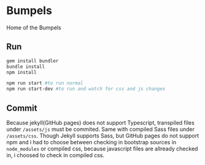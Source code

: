 # Bumpels

Home of the Bumpels

## Run

```Bash
gem install bundler
bundle install
npm install

npm run start #to run normal
npm run start-dev #to run and watch for css and js changes
```

## Commit

Because jekyll(GitHub pages) does not support Typescript, transpiled files under `/assets/js` must be commited. Same with compiled Sass files under `/assets/css`. Though Jekyll supports Sass, but GitHub pages do not support npm and i had to choose between checking in bootstrap sources in `node_modules` or compiled css, because javascript files are allready checked in, i choosed to check in compiled css.
